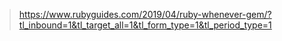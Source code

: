 > https://www.rubyguides.com/2019/04/ruby-whenever-gem/?tl_inbound=1&tl_target_all=1&tl_form_type=1&tl_period_type=1
